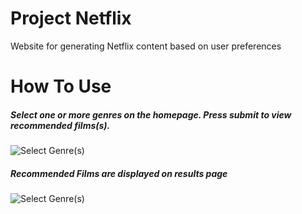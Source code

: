 # Project Netflix

Website for generating Netflix content based on user preferences

# How To Use 

##### Select one or more genres on the homepage. Press submit to view recommended films(s).

![Select Genre(s)](https://github.com/MattUhlar/screenshots/blob/master/Homepage)

##### Recommended Films are displayed on results page

![Select Genre(s)](https://github.com/MattUhlar/screenshots/blob/master/Results_page)

